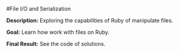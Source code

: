 #File I/O and Serialization

**Description:** Exploring the capabilities of Ruby of manipulate files.

**Goal:** Learn how work with files on Ruby.

**Final Result:** See the code of solutions.
